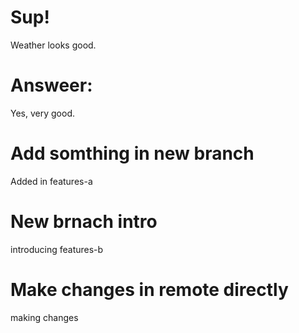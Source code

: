 # Sup!
Weather looks good.
# Answeer:
Yes, very good.
# Add somthing in new branch
Added in features-a
# New brnach intro
introducing features-b
# Make changes in remote directly
making changes

